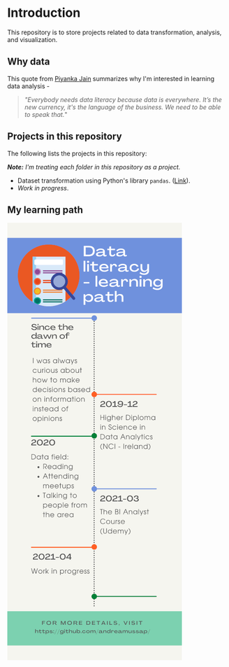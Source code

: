 # Introduction

This repository is to store projects related to data transformation, analysis, and visualization.

## Why data

This quote from [Piyanka Jain](https://www.linkedin.com/in/piyanka/) summarizes why I'm interested in learning data analysis -

> _"Everybody needs data literacy because data is everywhere. It’s the new currency, it's the language of the business. We need to be able to speak that._"

## Projects in this repository

The following lists the projects in this repository:

***Note:** I'm treating each folder in this repository as a project.*

* Dataset transformation using Python's library `pandas`. ([Link](/UdemyBIDA/README_BIDA.md)).
* _Work in progress_.

## My learning path

![Learning path](/images/Data_learningpathH1000_202103.png)
